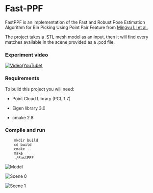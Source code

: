# Fast-PPF
FastPPF is an implementation of the Fast and Robust Pose Estimation Algorithm for Bin Picking Using Point Pair Feature from [Mingyu Li et al.](https://ieeexplore.ieee.org/document/8545432)

The project takes a .STL mesh model as an input, then it will find every matches available in the scene provided as a .pcd file.

### Experiment video
[![Video(YouTube)](https://github.com/ktgiahieu/Fast-PPF/blob/master/images/video.png)](https://www.youtube.com/watch?v=udqj9vNyUDY)


### Requirements
To build this project you will need:

* Point Cloud Library (PCL 1.7)

* Eigen library 3.0

* cmake 2.8

### Compile and run
```
    mkdir build
    cd build
    cmake ..
    make
    ./FastPPF
```
![Model](https://github.com/ktgiahieu/Fast-PPF/blob/master/images/model.PNG)

![Scene 0](https://github.com/ktgiahieu/Fast-PPF/blob/master/images/scene0.PNG)

![Scene 1](https://github.com/ktgiahieu/Fast-PPF/blob/master/images/scene1.PNG)
